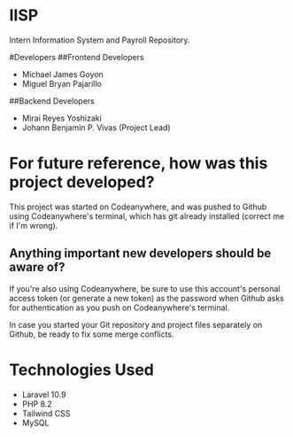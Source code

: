 # IISP

Intern Information System and Payroll Repository.

#Developers
##Frontend Developers
- Michael James Goyon
- Miguel Bryan Pajarillo

##Backend Developers
- Mirai Reyes Yoshizaki
- Johann Benjamin P. Vivas (Project Lead)

# For future reference, how was this project developed?
This project was started on Codeanywhere, and was pushed to Github using Codeanywhere's terminal, which has git already installed (correct me if I'm wrong).

## Anything important new developers should be aware of?
If you're also using Codeanywhere, be sure to use this account's personal access token (or generate a new token) as the password when Github asks for authentication as you push on Codeanywhere's terminal.

In case you started your Git repository and project files separately on Github, be ready to fix some merge conflicts.

# Technologies Used

- Laravel 10.9
- PHP 8.2
- Tailwind CSS
- MySQL

